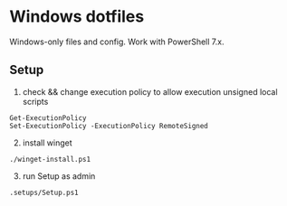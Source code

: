 # Windows dotfiles
Windows-only files and config.
Work with PowerShell 7.x.

## Setup

1. check && change execution policy to allow execution unsigned local scripts
```
Get-ExecutionPolicy
Set-ExecutionPolicy -ExecutionPolicy RemoteSigned
```

2. install winget
```
./winget-install.ps1
```
3. run Setup as admin
```
.setups/Setup.ps1
```
